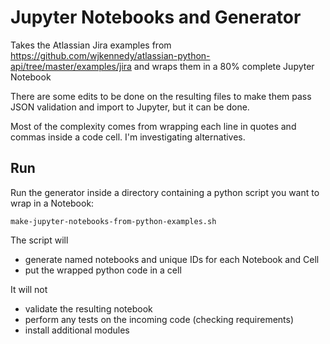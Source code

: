 # Jupyter Notebooks and Generator

Takes the Atlassian Jira examples from https://github.com/wjkennedy/atlassian-python-api/tree/master/examples/jira and wraps them in a 80% complete Jupyter Notebook

There are some edits to be done on the resulting files to make them pass JSON validation and import to Jupyter, but it can be done.

Most of the complexity comes from wrapping each line in quotes and commas inside a code cell. I'm investigating alternatives.

## Run

Run the generator inside a directory containing a python script you want to wrap in a Notebook:

    make-jupyter-notebooks-from-python-examples.sh

The script will

- generate named notebooks and unique IDs for each Notebook and Cell
- put the wrapped python code in a cell

It will not

- validate the resulting notebook
- perform any tests on the incoming code (checking requirements)
- install additional modules

